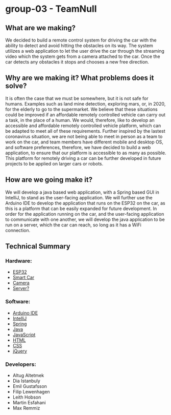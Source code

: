 # group-03 - TeamNull

## What are we making?

We decided to build a remote control system for driving the car with the ability to detect and avoid hitting the obstacles on its way.
The system utilizes a web application to let the user drive the car through the streaming video which the system gets from a camera attached to the car.
Once the car detects any obstacles it stops and chooses a new free direction.


## Why are we making it? What problems does it solve?

It is often the case that we must be somewhere, but it is not safe for humans. Examples such as land mine detection, exploring mars, or, in 2020, for the elderly to go to the supermarket.
We believe that these situations could be improved if an affordable remotely controlled vehicle can carry out a task, in the place of a human. 
We would, therefore, like to develop an accessible and affordable remotely controlled vehicle platform, which can be adapted to meet all of these requirements.
Further inspired by the lastest coronavirus situation, we are not being able to meet in person as a team to work on the car, and team members have different mobile and desktop OS,
and software preferences, therefore, we have decided to build a web application, to ensure that our platform is accessible to as many as possible. 
This platform for remotely driving a car can be further developed in future projects to be applied on larger cars or robots.



## How are we going make it?

We will develop a java based web application, with a Spring based GUI in IntelliJ, to stand as the user-facing application. 
We will further use the Arduino IDE to develop the application that runs on the ESP32 on the car, as this is a platform that can be easily expanded for future development.
In order for the application running on the car, and the user-facing application to communicate with one another, we will develop the java application to be run on a server, 
which the car can reach, so long as it has a WiFi connection.
 

## Technical Summary

### Hardware:

- [ESP32]()
- [Smart Car](https://www.hackster.io/platisd/getting-started-with-the-smartcar-platform-1648ad)
- [Camera](https://www.electrokit.com/produkt/esp32-cam-utvecklingskort-med-wifi-bluetooth-och-kamera/)
- [Server?]()

### Software:

- [Arduino IDE](https://www.arduino.cc/)
- [IntelliJ](https://www.jetbrains.com/idea/)
- [Spring](https://spring.io/)
- [Java](https://www.java.com)
- [JavaScript](https://developer.oracle.com/javascript/)
- [HTML](https://whatwg.org/)
- [CSS](https://www.w3.org/Style/CSS/)
- [jQuery](https://jquery.com)

### Developers:

- Altug Altetmek
- Dia Istanbuly
- Emil Gustafsson
- Filip Lewenhagen
- Leith Hobson
- Martin Esfahani
- Max Remmiz
